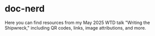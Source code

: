 # doc-nerd

Here you can find resources from my May 2025 WTD talk "Writing the Shipwreck," including QR codes, links, image attributions, and more.
